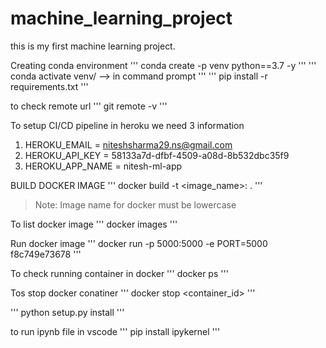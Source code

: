 # machine_learning_project
this is my first machine learning project.


Creating conda environment
'''
conda create -p venv python==3.7 -y
'''
'''
conda activate venv/  --> in command prompt
'''
'''
pip install -r requirements.txt
'''

to check remote url
'''
git remote -v
''' 

To setup CI/CD pipeline in heroku we need 3 information

1. HEROKU_EMAIL = niteshsharma29.ns@gmail.com
2. HEROKU_API_KEY = 58133a7d-dfbf-4509-a08d-8b532dbc35f9
3. HEROKU_APP_NAME = nitesh-ml-app

BUILD DOCKER IMAGE
'''
docker build -t <image_name>:<tagname> .
'''
> Note: Image name for docker must be lowercase


To list docker image
'''
docker images
'''

Run docker image
'''
docker run -p 5000:5000 -e PORT=5000 f8c749e73678
'''


To check running container in docker
'''
docker ps
'''

Tos stop docker conatiner
'''
docker stop <container_id>
'''

'''
python setup.py install
'''

to run ipynb file in vscode
'''
pip install ipykernel
'''